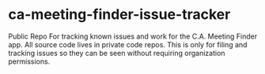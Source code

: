 # ca-meeting-finder-issue-tracker
Public Repo For tracking known issues and work for the C.A. Meeting Finder app.
All source code lives in private code repos. This is only for filing and tracking issues so they can be seen without requiring organization permissions.
